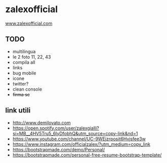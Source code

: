 # zalexofficial

www.zalexofficial.com

## TODO
+ multilingua
+ le 2 foto 11, 22, 43
+ compila all
+ links
+ bug mobile
+ icone
+ twitter?
+ clean console
+ ~~firma sc~~

## link utili
+ http://www.demilovato.com
+ https://open.spotify.com/user/zalexgialli?si=MB__4HV5Tru5_6lyDfobhQ&utm_source=copy-link&nd=1
+ https://www.youtube.com/channel/UC-9WEjzrposit6Hvjsfee3w
+ https://www.instagram.com/officialzalex/?utm_medium=copy_link
+ https://bootstrapmade.com/demo/Personal/
+ https://bootstrapmade.com/personal-free-resume-bootstrap-template/ 
